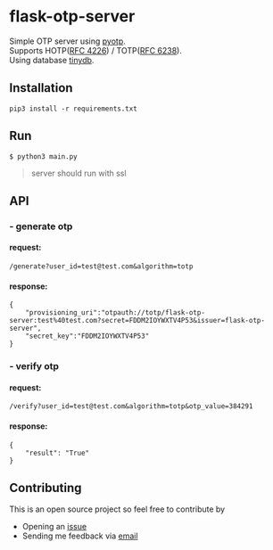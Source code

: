 # flask-otp-server
Simple OTP server using [pyotp](https://github.com/pyauth/pyotp).<br>
Supports HOTP([RFC 4226](https://tools.ietf.org/html/rfc4226)) / TOTP([RFC 6238](https://tools.ietf.org/html/rfc6238)).<br>
Using database [tinydb](https://github.com/msiemens/tinydb).

## Installation
```
pip3 install -r requirements.txt
```

## Run
```
$ python3 main.py
```
> server should run with ssl

## API
### - generate otp
#### request:
```
/generate?user_id=test@test.com&algorithm=totp
```
#### response:
```
{ 
    "provisioning_uri":"otpauth://totp/flask-otp-server:test%40test.com?secret=FDDM2IOYWXTV4P53&issuer=flask-otp-server",
    "secret_key":"FDDM2IOYWXTV4P53"
}
```
### - verify otp
#### request:
```
/verify?user_id=test@test.com&algorithm=totp&otp_value=384291
```
#### response:
```
{
    "result": "True"
}
```

## Contributing

This is an open source project so feel free to contribute by

- Opening an [issue](https://github.com/hehpollon/flask-otp-server/issues/new)
- Sending me feedback via [email](mailto://hehpollon@gmail.com)
